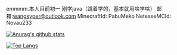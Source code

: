 emmmm.本人目前初一
刚学java（跳着学的，基本就用啥学啥）
邮箱:wangxyper@outlook.com
MinecraftId: PabuMeko
NeteaseMCId: Novau233

[![Anurag's github stats](https://github-readme-stats.vercel.app/api?username=wangxyper&count_private=true&show_icons=true&theme=radical)](https://github.com/anuraghazra/github-readme-stats)

[![Top Langs](https://github-readme-stats.vercel.app/api/top-langs/?username=wangxyper&layout=compact&theme=radical)](https://github.com/anuraghazra/github-readme-stats)

